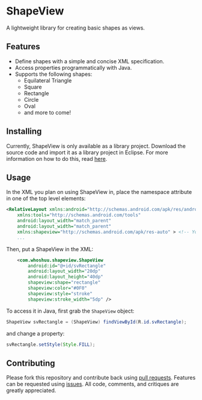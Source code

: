 # ShapeView

A lightweight library for creating basic shapes as views.

## Features

- Define shapes with a simple and concise XML specification.
- Access properties programmatically with Java.
- Supports the following shapes:
  - Equilateral Triangle
  - Square
  - Rectangle
  - Circle
  - Oval
  - and more to come!

## Installing

Currently, ShapeView is only available as a library project. Download the source code and import it as a library project in Eclipse. For more information on how to do this, read [here](http://developer.android.com/tools/projects/index.html#LibraryProjects).

## Usage

In the XML you plan on using ShapeView in, place the namespace attribute in one of the top level elements:

```xml
<RelativeLayout xmlns:android="http://schemas.android.com/apk/res/android"
    xmlns:tools="http://schemas.android.com/tools"
    android:layout_width="match_parent"
    android:layout_width="match_parent"
    xmlns:shapeview="http://schemas.android.com/apk/res-auto" > <!-- You need this>
    ...
```

Then, put a ShapeView in the XML:

```xml
    <com.whoshuu.shapeview.ShapeView
        android:id="@+id/svRectangle"
        android:layout_width="20dp"
        android:layout_height="40dp"
        shapeview:shape="rectangle"
        shapeview:color="#0F0"
        shapeview:style="stroke"
        shapeview:stroke_width="5dp" />
```

To access it in Java, first grab the `ShapeView` object:

```java
ShapeView svRectangle = (ShapeView) findViewById(R.id.svRectangle);
```

and change a property:

```java
svRectangle.setStyle(Style.FILL);
```

## Contributing

Please fork this repository and contribute back using [pull requests](https://github.com/whoshuu/ShapeView/pulls). Features can be requested using [issues](https://github.com/whoshuu/ShapeView/issues). All code, comments, and critiques are greatly appreciated.
